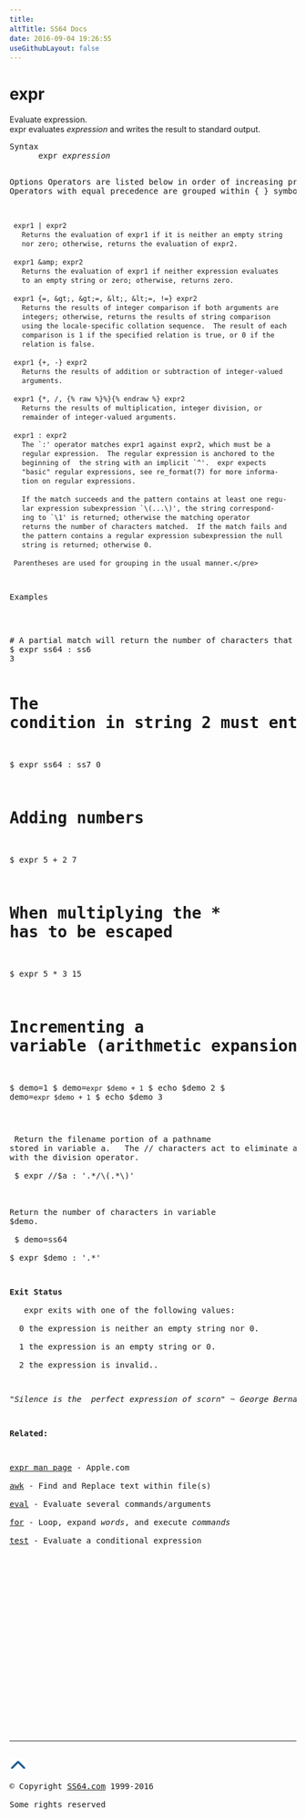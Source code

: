 ```yaml
---
title:
altTitle: SS64 Docs
date: 2016-09-04 19:26:55
useGithubLayout: false
---
```

<!-- #BeginLibraryItem "/Library/head_osx.lbi" --><!-- #EndLibraryItem --><h1>expr</h1> 
<p>Evaluate expression.<br>
expr evaluates <i>expression </i>and writes the result to standard output.</p>
<pre>Syntax
      expr <i>expression</i>

Options
     Operators are listed below in order of increasing precedence.  Operators
     with equal precedence are grouped within { } symbols.

     expr1 | expr2
       Returns the evaluation of expr1 if it is neither an empty string
       nor zero; otherwise, returns the evaluation of expr2.

     expr1 &amp; expr2
       Returns the evaluation of expr1 if neither expression evaluates
       to an empty string or zero; otherwise, returns zero.

     expr1 {=, &gt;, &gt;=, &lt;, &lt;=, !=} expr2
       Returns the results of integer comparison if both arguments are
       integers; otherwise, returns the results of string comparison
       using the locale-specific collation sequence.  The result of each
       comparison is 1 if the specified relation is true, or 0 if the
       relation is false.

     expr1 {+, -} expr2
       Returns the results of addition or subtraction of integer-valued
       arguments.

     expr1 {*, /, {% raw %}%}{% endraw %} expr2
       Returns the results of multiplication, integer division, or
       remainder of integer-valued arguments.

     expr1 : expr2
       The `:' operator matches expr1 against expr2, which must be a
       regular expression.  The regular expression is anchored to the
       beginning of  the string with an implicit `^'.  expr expects
       "basic" regular expressions, see re_format(7) for more informa-
       tion on regular expressions.

       If the match succeeds and the pattern contains at least one regu-
       lar expression subexpression `\(...\)', the string correspond-
       ing to `\1' is returned; otherwise the matching operator
       returns the number of characters matched.  If the match fails and
       the pattern contains a regular expression subexpression the null
       string is returned; otherwise 0.

     Parentheses are used for grouping in the usual manner.</pre>
<p>Examples<br>
</p>
<pre># A partial match will return the number of characters that match:
$ expr ss64 : ss6
3

# The condition in string 2 must entirely match string 1
$ expr ss64 : ss7
0

# Adding numbers
$ expr 5 + 2
7

# When multiplying the * has to be escaped
$ expr 5 \* 3
15

# Incrementing a variable (arithmetic expansion)
$ demo=1
$ demo=`expr $demo + 1`
$ echo $demo
2
$ demo=`expr $demo + 1`
$ echo $demo
3</pre>
<p> Return the filename portion of a pathname
stored in variable a.   The // characters act to eliminate ambiguity
with the division operator.<br>
<span class="code">&nbsp;$ expr //$a : '.*/\(.*\)'</span><br>
<br>
Return the number of characters in variable
$demo.<br>
<span class="code"> $ demo=ss64<br>
$ expr $demo : '.*'</span></p>
<p><b>Exit Status<br>
  </b> expr exits with one of the following values: <br>
  0 the expression is neither an empty string nor 0. <br>
  1 the expression is an empty string or 0. <br>
  2 the expression is invalid..</p>
<p class="quote"><i>"Silence is the  perfect expression of scorn" ~ George Bernard Shaw</i> (Back to Methuselah, 1921)</p>
<p><b>Related:</b></p>
<p><a href="https://developer.apple.com/legacy/library/documentation/Darwin/Reference/ManPages/man1/expr.1.html">expr man page</a> - Apple.com<br>
<a href="awk.html">awk</a> - Find and Replace text within file(s) <br>
<a href="eval.html">eval</a> - Evaluate several commands/arguments<br>
<a href="for.html">for</a> - Loop, expand <i>words</i>, and execute <i>commands</i><br>
<a href="test.html">test</a> - Evaluate a conditional expression</p><!-- #BeginLibraryItem "/Library/foot_osx.lbi" --><p><script async="" src="//pagead2.googlesyndication.com/pagead/js/adsbygoogle.js"></script>
<!-- OSX300 -->
<ins class="adsbygoogle" style="display:inline-block;width:300px;height:250px" data-ad-client="ca-pub-6140977852749469" data-ad-slot="1823340303"></ins>
<script>
(adsbygoogle = window.adsbygoogle || []).push({});
</script></p>
<hr>
<div id="bl" class="footer"><a href="#"><img src="../images/top.png" width="30" height="22" alt="Back to the Top"></a></div>
<div id="br" class="footer, tagline">© Copyright <a href="http://ss64.com/">SS64.com</a> 1999-2016<br>
Some rights reserved</div><!-- #EndLibraryItem -->
